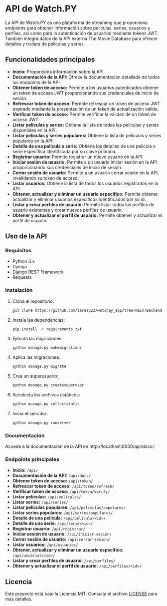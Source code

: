 # API de Watch.PY

La API de Watch.PY es una plataforma de streaming que proporciona endpoints para obtener información sobre películas, series, usuarios y perfiles, así como para la autenticación de usuarios mediante tokens JWT. También integra datos de la API externa The Movie Database para ofrecer detalles y trailers de películas y series.

## Funcionalidades principales

- **Inicio:** Proporciona información sobre la API.
- **Documentación de la API:** Ofrece la documentación detallada de todos los endpoints de la API.
- **Obtener token de acceso:** Permite a los usuarios autenticados obtener un token de acceso JWT proporcionando sus credenciales de inicio de sesión.
- **Refrescar token de acceso:** Permite refrescar un token de acceso JWT expirado mediante la presentación de un token de actualización válido.
- **Verificar token de acceso:** Permite verificar la validez de un token de acceso JWT.
- **Listar películas y series:** Obtiene la lista de todas las películas y series disponibles en la API.
- **Listar películas y series populares:** Obtiene la lista de películas y series populares en la API.
- **Detalle de una película o serie:** Obtiene los detalles de una película o serie específica identificada por su clave primaria.
- **Registrar usuario:** Permite registrar un nuevo usuario en la API.
- **Iniciar sesión de usuario:** Permite a un usuario iniciar sesión en la API proporcionando sus credenciales de inicio de sesión.
- **Cerrar sesión de usuario:** Permite a un usuario cerrar sesión en la API, invalidando su token de acceso.
- **Listar usuarios:** Obtiene la lista de todos los usuarios registrados en la API.
- **Obtener, actualizar y eliminar un usuario específico:** Permite obtener, actualizar y eliminar usuarios específicos identificados por su id.
- **Listar y crear perfiles de usuario:** Permite listar todos los perfiles de usuario existentes y crear nuevos perfiles de usuario.
- **Obtener y actualizar el perfil de usuario:** Permite obtener y actualizar el perfil de usuario.

## Uso de la API

### Requisitos

- Python 3.x
- Django
- Django REST Framework
- Requests

### Instalación

1. Clona el repositorio:

    ```bash
    git clone https://github.com/laresp23/watchpy_app/tree/main/Backend
    ```

2. Instala las dependencias:

    ```bash
    pip install -r requirements.txt
    ```

3. Ejecuta las migraciones:

    ```bash
    python manage.py makemigrations
    ```

4. Aplica las migraciones:

    ```bash
    python manage.py migrate
    ```

5. Crea un superusuario:

    ```bash
    python manage.py createsuperuser
    ```

6. Recolecta los archivos estáticos:

    ```bash
    python manage.py collectstatic
    ```

7. Inicia el servidor:

    ```bash
    python manage.py runserver
    ```


### Documentación

Accede a la documentación de la API en http://localhost:8000/api/docs/.

### Endpoints principales

- **Inicio:** `/api/`
- **Documentación de la API:** `/api/docs/`
- **Obtener token de acceso:** `/api/token/`
- **Refrescar token de acceso:** `/api/token/refresh/`
- **Verificar token de acceso:** `/api/token/verify/`
- **Listar películas:** `/api/peliculas/`
- **Listar series:** `/api/series/`
- **Listar películas populares:** `/api/peliculas/populares/`
- **Listar series populares:** `/api/series/populares/`
- **Detalle de una película:** `/api/pelicula/<id>/`
- **Detalle de una serie:** `/api/serie/<id>/`
- **Registrar usuario:** `/api/registrar/`
- **Iniciar sesión de usuario:** `/api/iniciar-sesion/`
- **Cerrar sesión de usuario:** `/api/cerrar-sesion/`
- **Listar usuarios:** `/api/usuarios/`
- **Obtener, actualizar y eliminar un usuario específico:** `/api/usuarios/<id>/`
- **Listar y crear perfiles de usuario:** `/api/perfiles/`
- **Obtener y actualizar el perfil de usuario:** `/api/perfiles/<id>/`

## Licencia

Este proyecto está bajo la Licencia MIT. Consulta el archivo [LICENSE](LICENSE) para más detalles.